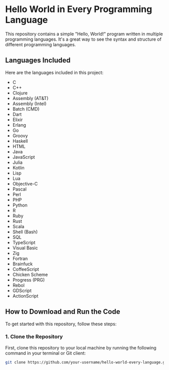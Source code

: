 # Hello World in Every Programming Language

This repository contains a simple "Hello, World!" program written in multiple programming languages. It's a great way to see the syntax and structure of different programming languages.

## Languages Included
Here are the languages included in this project:
- C  
- C++  
- Clojure  
- Assembly (AT&T)  
- Assembly (Intel)  
- Batch (CMD)  
- Dart  
- Elixir  
- Erlang  
- Go  
- Groovy  
- Haskell  
- HTML  
- Java  
- JavaScript  
- Julia  
- Kotlin  
- Lisp  
- Lua  
- Objective-C  
- Pascal  
- Perl  
- PHP  
- Python  
- R  
- Ruby  
- Rust  
- Scala  
- Shell (Bash)  
- SQL  
- TypeScript  
- Visual Basic  
- Zig  
- Fortran  
- Brainfuck  
- CoffeeScript  
- Chicken Scheme  
- Progress (PRG)  
- Rebol  
- GDScript  
- ActionScript  

## How to Download and Run the Code

To get started with this repository, follow these steps:

### 1. Clone the Repository
First, clone this repository to your local machine by running the following command in your terminal or Git client:

```bash
git clone https://github.com/your-username/hello-world-every-language.git
```
